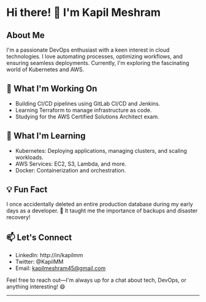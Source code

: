 # Hi there! 👋 I'm Kapil Meshram

## About Me
I'm a passionate DevOps enthusiast with a keen interest in cloud technologies. I love automating processes, optimizing workflows, and ensuring seamless deployments. Currently, I'm exploring the fascinating world of Kubernetes and AWS.

## 🔭 What I'm Working On
- Building CI/CD pipelines using GitLab CI/CD and Jenkins.
- Learning Terraform to manage infrastructure as code.
- Studying for the AWS Certified Solutions Architect exam.

## 🌱 What I'm Learning
- Kubernetes: Deploying applications, managing clusters, and scaling workloads.
- AWS Services: EC2, S3, Lambda, and more.
- Docker: Containerization and orchestration.

## 💡 Fun Fact
I once accidentally deleted an entire production database during my early days as a developer.
🙈 It taught me the importance of backups and disaster recovery!

## 📫 Let's Connect
- LinkedIn: http://in/kapilmm
- Twitter: @KapilMM
- Email: kapilmeshram45@gmail.com

Feel free to reach out—I'm always up for a chat about tech, DevOps, or anything interesting! 😄

---
